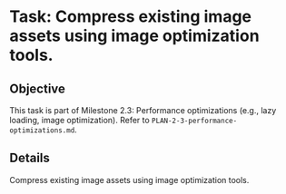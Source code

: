 # Task: Compress existing image assets using image optimization tools.

## Objective
This task is part of Milestone 2.3: Performance optimizations (e.g., lazy loading, image optimization). Refer to `PLAN-2-3-performance-optimizations.md`.

## Details
Compress existing image assets using image optimization tools.
